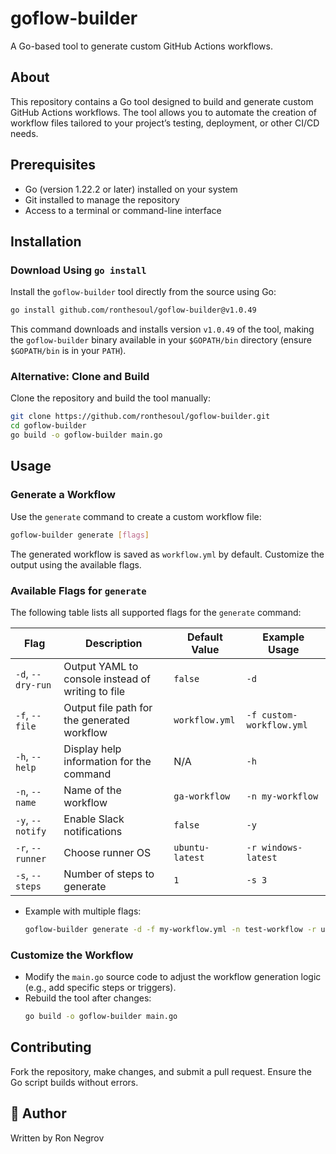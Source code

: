 # goflow-builder

A Go-based tool to generate custom GitHub Actions workflows.

## About

This repository contains a Go tool  designed to build and generate custom GitHub Actions workflows. The tool allows you to automate the creation of workflow files tailored to your project’s testing, deployment, or other CI/CD needs.

## Prerequisites

- Go (version 1.22.2 or later) installed on your system
- Git installed to manage the repository
- Access to a terminal or command-line interface

## Installation

### Download Using `go install`
Install the `goflow-builder` tool directly from the source using Go:

```bash
go install github.com/ronthesoul/goflow-builder@v1.0.49
```

This command downloads and installs version `v1.0.49` of the tool, making the `goflow-builder` binary available in your `$GOPATH/bin` directory (ensure `$GOPATH/bin` is in your `PATH`).

### Alternative: Clone and Build
Clone the repository and build the tool manually:

```bash
git clone https://github.com/ronthesoul/goflow-builder.git
cd goflow-builder
go build -o goflow-builder main.go
```

## Usage

### Generate a Workflow
Use the `generate` command to create a custom workflow file:

```bash
goflow-builder generate [flags]
```

The generated workflow is saved as `workflow.yml` by default. Customize the output using the available flags.

### Available Flags for `generate`
The following table lists all supported flags for the `generate` command:

| Flag          | Description                                      | Default Value    | Example Usage             |
|---------------|--------------------------------------------------|------------------|---------------------------|
| `-d`, `--dry-run` | Output YAML to console instead of writing to file | `false`          | `-d`                     |
| `-f`, `--file` | Output file path for the generated workflow      | `workflow.yml`   | `-f custom-workflow.yml`  |
| `-h`, `--help` | Display help information for the command         | N/A              | `-h`                     |
| `-n`, `--name` | Name of the workflow                             | `ga-workflow`    | `-n my-workflow`          |
| `-y`, `--notify` | Enable Slack notifications                       | `false`          | `-y`                     |
| `-r`, `--runner` | Choose runner OS                                 | `ubuntu-latest`  | `-r windows-latest`       |
| `-s`, `--steps` | Number of steps to generate                      | `1`              | `-s 3`                   |

- Example with multiple flags:
  ```bash
  goflow-builder generate -d -f my-workflow.yml -n test-workflow -r ubuntu-22.04 -s 2 -y
  ```

### Customize the Workflow
- Modify the `main.go` source code to adjust the workflow generation logic (e.g., add specific steps or triggers).
- Rebuild the tool after changes:
  ```bash
  go build -o goflow-builder main.go
  ```
## Contributing
Fork the repository, make changes, and submit a pull request. Ensure the Go script builds without errors.

## 👤 Author

Written by Ron Negrov